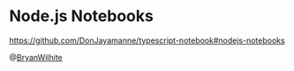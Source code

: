# Node.js Notebooks

<https://github.com/DonJayamanne/typescript-notebook#nodejs-notebooks>

@[BryanWilhite](https://twitter.com/BryanWilhite)
